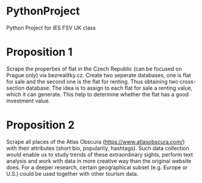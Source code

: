# PythonProject
Python Project for IES FSV UK class
# Proposition 1
Scrape the properties of flat in the Czech Republic (can be focused on Prague only) via bezrealitky.cz. Create two seperate databases, one is flat for sale and the second one is the flat for renting. Thus obtaining two cross-section database.
The idea is to assign to each flat for sale a renting value, which it can generate. This help to determine whether the flat has a good investment value.
# Proposition 2
Scrape all places of the Atlas Obscura (https://www.atlasobscura.com/) with their attributes (short bio, popularity, hashtags). Such data collection would enable us to study trends of these extraordinary sights, perform text analysis and work with data in more creative way than the original website does.
For a deeper research,  certain geographical subset (e.g. Europe or U.S.) could be used together with other tourism data.

